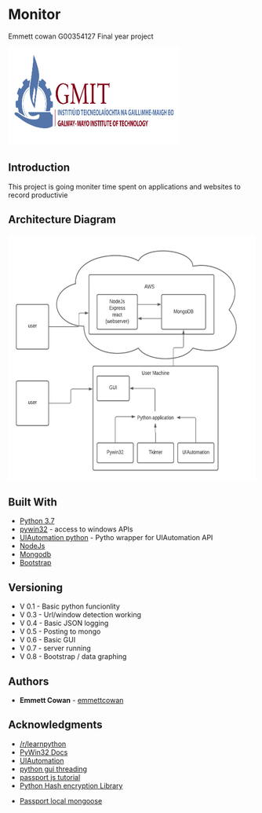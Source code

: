 # Monitor
Emmett cowan G00354127 Final year project

<img width="350" height="200" src="./pictures/gmit.jpg">

## Introduction
This project is going moniter time spent on applications and websites to record productivie 



## Architecture Diagram

<img width="600" height="500" src="./pictures/arch diagramv3.png">

## Built With

* [Python 3.7](https://www.python.org/)
* [pywin32](https://github.com/mhammond/pywin32) - access to windows APIs
* [UIAutomation python](https://github.com/yinkaisheng/Python-UIAutomation-for-Windows) - Pytho  wrapper for UIAutomation API
* [NodeJs](https://nodejs.org/en/)
* [Mongodb](https://www.mongodb.com/3)
* [Bootstrap](https://getbootstrap.com/)

## Versioning

* V 0.1  - Basic python funcionlity
* V 0.3  - Url/window detection working  
* V 0.4  - Basic JSON logging
* V 0.5  - Posting to mongo
* V 0.6  - Basic GUI
* V 0.7  - server running 
* V 0.8  - Bootstrap / data graphing

## Authors

* **Emmett Cowan** - [emmettcowan](https://github.com/emmettcowan)

## Acknowledgments

* [/r/learnpython](https://www.reddit.com/r/learnpython/)  
* [PyWin32 Docs](http://timgolden.me.uk/pywin32-docs/contents.html)  
* [UIAutomation](https://github.com/yinkaisheng/Python-UIAutomation-for-Windows)  
* [python gui threading](https://stackoverflow.com/questions/53794930/starting-and-stopping-a-thread-from-a-gui)
* [passport js tutorial](https://www.sitepoint.com/local-authentication-using-passport-node-js/)
* [Python Hash encryption Library](https://docs.python.org/3/library/hashlib.html)
- [Passport local mongoose](https://www.npmjs.com/package/passport-local-mongoose)
